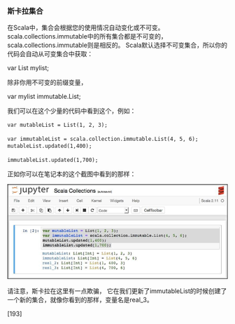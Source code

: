 ### 斯卡拉集合

在Scala中，集合会根据您的使用情况自动变化或不可变。 scala.collections.immutable中的所有集合都是不可变的，scala.collections.immutable则是相反的。 Scala默认选择不可变集合，所以你的代码会自动从可变集合中获取：

var List mylist;

除非你用不可变的前缀变量，

var mylist immutable.List;

我们可以在这个少量的代码中看到这个，例如：



```
var mutableList = List(1, 2, 3);

var immutableList = scala.collection.immutable.List(4, 5, 6); mutableList.updated(1,400);

immutableList.updated(1,700);
```



正如你可以在笔记本的这个截图中看到的那样：

![](/assets/菜单.jpg)


请注意，斯卡拉在这里有一点欺骗， 它在我们更新了immutableList的时候创建了一个新的集合，就像你看到的那样，变量名是real_3。
 






[193]
